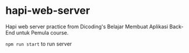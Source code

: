 # hapi-web-server
 Hapi web server practice from Dicoding's Belajar Membuat Aplikasi Back-End untuk Pemula course.
 
 `npm run start` to run server
